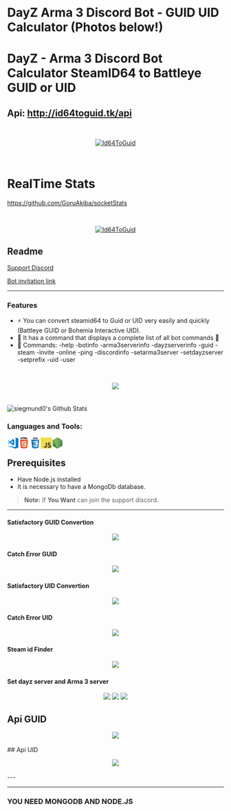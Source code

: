 # DayZ Arma 3 Discord Bot - GUID UID Calculator (Photos below!)
# DayZ - Arma 3 Discord Bot Calculator SteamID64 to Battleye GUID or UID
## Api: http://id64toguid.tk/api


<br />
<p align="center">
    <a href="https://top.gg/bot/706139732073250860" >
        <img src="https://top.gg/api/widget/706139732073250860.svg" alt="Id64ToGuid" />
    </a>
</p>

<br />

# RealTime Stats
https://github.com/GoruAkiba/socketStats

<br />
<p align="center">
    <a href="http://id64toguid.tk/" >
        <img src="https://i.imgur.com/b4EiyTi.gif" alt="Id64ToGuid" />
    </a>
</p>

## Readme
[Support Discord](https://discord.gg/M3FvUq8)

[Bot invitation link](https://discord.com/api/oauth2/authorize?client_id=706139732073250860&permissions=537394240&scope=bot)

---

### Features
- ⚡ You can convert steamid64 to Guid or UID very easily and quickly (Battleye GUID or Bohemia Interactive UID).
- 🌱 It has a command that displays a complete list of all bot commands 🤣
- 🔭 Commands:
-help
-botinfo
-arma3serverinfo
-dayzserverinfo
-guid
-steam
-invite
-online
-ping
-discordinfo
-setarma3server
-setdayzserver
-setprefix
-uid
-user
<br />
<p align="center">
    <img src="https://i.imgur.com/vplyOQE.png"/>
</p>
<br />

<img align="center" alt="siegmund0's Github Stats" src="https://github-readme-stats.vercel.app/api?username=siegmund0&show_icons=true&hide_border=true" />

<br />

### Languages and Tools:
<img align="left" alt="Visual Studio Code" width="26px" src="https://raw.githubusercontent.com/github/explore/80688e429a7d4ef2fca1e82350fe8e3517d3494d/topics/visual-studio-code/visual-studio-code.png" />
<img align="left" alt="HTML5" width="26px" src="https://raw.githubusercontent.com/github/explore/80688e429a7d4ef2fca1e82350fe8e3517d3494d/topics/html/html.png" />
<img align="left" alt="CSS3" width="26px" src="https://raw.githubusercontent.com/github/explore/80688e429a7d4ef2fca1e82350fe8e3517d3494d/topics/css/css.png" />
<img align="left" alt="JavaScript" width="26px" src="https://raw.githubusercontent.com/github/explore/80688e429a7d4ef2fca1e82350fe8e3517d3494d/topics/javascript/javascript.png" />
<img align="left" alt="Node.js" width="26px" src="https://raw.githubusercontent.com/github/explore/80688e429a7d4ef2fca1e82350fe8e3517d3494d/topics/nodejs/nodejs.png" />

<br />

## Prerequisites
- Have Node.js installed
- It is necessary to have a MongoDb database.

> **Note:** If **You Want** can join the support discord.

---

#### Satisfactory GUID Convertion
<p align="center">
    <img src="https://i.imgur.com/PhqGzkP.png"/>
</p>

#### Catch Error GUID
<p align="center">
    <img src="https://i.imgur.com/tccq516.png"/>
</p>

#### Satisfactory UID Convertion
<p align="center">
    <img src="https://i.imgur.com/g12Q2Lt.png"/>
</p>

#### Catch Error UID
<p align="center">
    <img src="https://i.imgur.com/0oE7Wts.png"/>
</p>

#### Steam id Finder
<p align="center">
    <img src="https://i.imgur.com/wEVTOjS.png"/>
</p>

#### Set dayz server and Arma 3 server
<p align="center">
    <img src="https://i.imgur.com/g6Wp9Uv.png"/>
    <img src="https://i.imgur.com/jjSwByR.png"/>
    <img src="https://i.imgur.com/YKY7y7E.png"/>
</p>

## Api GUID
<p align="center">
    <img src="https://i.imgur.com/BBP6pkP.png"/>
</p>
## Api UID
<p align="center">
    <img src="https://i.imgur.com/gQSZXJ7.png"/>
</p>
---



---

### YOU NEED MONGODB AND NODE.JS
